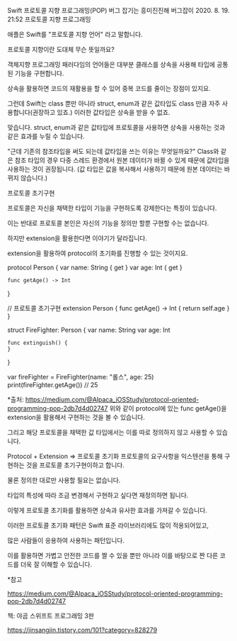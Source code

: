 

Swift 프로토콜 지향 프로그래밍(POP)
버그 잡기는 흥미진진해 버그잡이 2020. 8. 19. 21:52
프로토콜 지향 프로그래밍
 

애플은 Swift를 "프로토콜 지향 언어" 라고 말합니다.

프로토콜 지향이란 도대체 무슨 뜻일까요?

 

객체지향 프로그래밍 패러다임의 언어들은 대부분 클래스를 상속을 사용해 타입에 공통된 기능을 구현합니다.

상속을 활용하면 코드의 재활용을 할 수 있어 중복 코드를 줄이는 장점이 있지요.

그런데 Swift는 class 뿐만 아니라 struct, enum과 같은 값타입도 class 만큼 자주 사용합니다(권장하고 있죠.) 이러한 값타입은 상속을 받을 수 없죠.
 

맞습니다. struct, enum과 같은 값타입에 프로토콜을 사용하면 상속을 사용하는 것과 같은 효과를 누릴 수 있습니다.

 

"근데 기존의 참조타입을 써도 되는데 값타입을 쓰는 이유는 무엇일까요?"
Class와 같은 참조 타입의 경우 다중 스레드 환경에서 원본 데이터가 바뀔 수 있게 때문에 값타입을 사용하는 것이 권장됩니다. (값 타입은 값을 복사해서 사용하기 때문에 원본 데이터는 바뀌지 않습니다.)

 
 
프로토콜 초기구현
 

프로토콜은 자신을 채택한 타입이 기능을 구현하도록 강제한다는 특징이 있습니다.

이는 반대로 프로토콜 본인은 자신의 기능을 정의만 할뿐 구현할 수는 없습니다.

하지만 extension을 활용한다면 이야기가 달라집니다.

extension을 활용하여 protocol의 초기화를 진행할 수 있는 것이지요.

protocol Person {
    var name: String { get }
    var age: Int { get }
    
    func getAge() -> Int
}

// 프로토콜 초기구현
extension Person {
    func getAge() -> Int {
        return self.age
    }
}

struct FireFighter: Person {
    var name: String
    var age: Int
    
    func extinguish() {
    }
}

var fireFighter = FireFighter(name: "롤스", age: 25)
print(fireFighter.getAge())  // 25



*출처: https://medium.com/@Alpaca_iOSStudy/protocol-oriented-programming-pop-2db7d4d02747
위와 같이 protocol에 있는 func getAge()을 extension을 활용해서 구현하는 것을 볼 수 있습니다.

그리고 해당 프로토콜을 채택한 값 타입에서는 이를 따로 정의하지 않고 사용할 수 있습니다.

Protocol + Extension ⇒ 프로토콜 초기화
프로토콜의 요구사항을 익스텐션을 통해 구현하는 것을 프로토콜 초기구현이하고 합니다.

 

물론 정의한 대로만 사용할 필요는 없습니다.

타입의 특성에 따라 조금 변경해서 구현하고 싶다면 재정의하면 됩니다.

이렇게 프로토콜 초기화를 활용하면 상속과 유사한 효과를 가져갈 수 있습니다.

 

이러한 프로토콜 초기화 패턴은 Swift 표준 라이브러리에도 많이 적용되어있고,

많은 사람들이 응용하여 사용하는 패턴입니다.

이를 활용하면 가볍고 안전한 코드를 짤 수 있을 뿐만 아니라 이를 바탕으로 짠 다른 코드를 더욱 잘 이해할 수 있습니다.

 

 

*참고

https://medium.com/@Alpaca_iOSStudy/protocol-oriented-programming-pop-2db7d4d02747

책: 야곰 스위프트 프로그래밍 3판

https://jinsangjin.tistory.com/101?category=828279